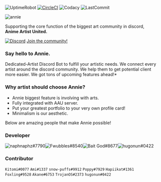 
![UptimeRobot](https://img.shields.io/uptimerobot/ratio/7/m783091736-32a77587f4d0fc4f46c8c265.svg?style=flat-square)
[![CircleCI](https://img.shields.io/circleci/build/github/klerikdust/anniediscord/master.svg?style=flat-square)]()
![Codacy](https://img.shields.io/codacy/grade/d60d5579018348af8fc310a9e5dffe36.svg?logo=Codacy&style=flat-square)
![LastCommit](https://img.shields.io/github/last-commit/klerikdust/anniediscord.svg?style=flat-square)

![annie](https://cdn.discordapp.com/avatars/501461775821176832/9a0eb8b32789a9f6b833656561381bf0.png)

Supporting the core function of the biggest art community in discord,
 **Anime Artist United.**

[![Discord](https://img.shields.io/discord/459891664182312980.svg?color=%237bb6ed&label=&logo=Discord&logoColor=%23f2f2f2&style=flat-square)](https://discord.gg/Tjsck8F)
 [Join the community!](https://discord.gg/Tjsck8F)
 

### Say hello to Annie.
Dedicated-Artist Discord Bot to fulfill your artistic needs.
We connect every artist around the discord community. 
We help them to get potential client more easier.
We got tons of upcoming features ahead!*

### Why artist should choose Annie?
- Annie biggest feature is involving with arts.
- Fully integrated with AAU server.
- Put your greatest portfolio to your very own profile card!
- Minimalism is our aesthetic.



 
Below are amazing people that make Annie possible!

### **Developer** 
![naphnaphz#7790][naph]![Fwubbles#8540][fwub]![Bait God#8677][pan]![hugonun#0422][hugo]


[fwub]: https://cdn.discordapp.com/avatars/294177453449019409/2fe4ee79df734b6e7824069d4e19f7b5.png?size=128
[naph]: https://cdn.discordapp.com/avatars/230034968515051520/f71d3f9be536f6f4fed646dc8670d644.png?size=128
[pan]: https://cdn.discordapp.com/avatars/277266191540551680/d8c76120788366540552d977122a862d.png?size=128
[hugo]: https://cdn.discordapp.com/avatars/476391416268849175/ccd23e89da05b4a5ecd4c3ae637a39f7.png?size=128


### **Contributor**

`Kitomi#0077` 
`Ami#1337`
`snow-puffs#9912`
`Poppy#7929`
`Hapiikat#1361`
`Foxling#9528`
`Akane#6753`
`TrojanOS#2373`
`hugonun#0422`
	 
